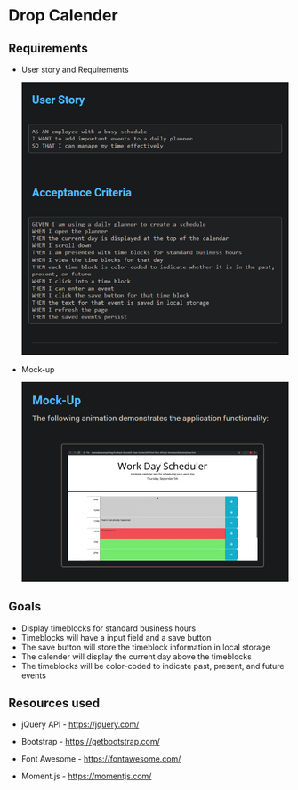 # Drop Calender

## Requirements 

* User story and Requirements 

    ![user story / requirements](./assets/images/READMEimages/requirements.png)

* Mock-up 

    ![Mock-up](./assets/images/READMEimages/mock-up.png)


## Goals

- Display timeblocks for standard business hours
- Timeblocks will have a input field and a save button
- The save button will store the timeblock information in local storage
- The calender will display the current day above the timeblocks
- The timeblocks will be color-coded to indicate past, present, and future events


## Resources used 

- jQuery API - https://jquery.com/

- Bootstrap - https://getbootstrap.com/

- Font Awesome - https://fontawesome.com/

- Moment.js - https://momentjs.com/


